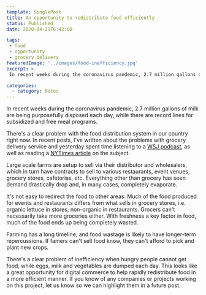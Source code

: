 ```yaml
---
template: SinglePost
title: An opportunity to redistribute food efficiently
status: Published
date: 2020-04-21T6:42:00
tags:
 - food
 - opportunity
 - grocery delivery
featuredImage: '../images/food-inefficiency.jpg'
excerpt: >-
 In recent weeks during the coronavirus pandemic, 2.7 million gallons of milk are being purposefully disposed each day, while there are record lines for subsidized and free meal programs. There's a clear problem of inefficiency when hungry people cannot get food, while eggs, milk and vegetables are dumped each day. This looks like a great opportunity for digital commerce to help rapidly redistribute food in a more efficient manner. If you know of any companies or projects working on this project, let us know so we can highlight them in a future post.

categories:
  - category: Notes
---
```

In recent weeks during the coronavirus pandemic, 2.7 million gallons of milk are being purposefully disposed each day, while there are record lines for subsidized and free meal programs.

There's a clear problem with the food distribution system in our country right now. In recent posts, I've written about the problems with grocery delivery service and yesterday spent time listening to a [WSJ podcast](https://www.wsj.com/podcasts/the-journal/why-farmers-are-breaking-eggs-and-dumping-milk/0AE090E3-2635-4E6A-A44F-7C6BE3DF75E0), as well as reading a [NYTimes article](https://www.nytimes.com/2020/04/11/business/coronavirus-destroying-food.html) on the subject.

Large scale farms are setup to sell via their distributor and wholesalers, which in turn have contracts to sell to various restaurants, event venues, grocery stores, cafeterias, etc. Everything other than grocery has seen demand drastically drop and, in many cases, completely evaporate.

It's not easy to redirect the food to other areas. Much of the food produced for events and restaurants differs from what sells in grocery stores, i.e. organic lettuce in stores, non-organic in restaurants. Grocers can't necessarily take more groceries either. With freshness a key factor in food, much of the food ends up being completely wasted.

Farming has a long timeline, and food wastage is likely to have longer-term repercussions. If famers can't sell food know, they can't afford to pick and plant new crops.

There's a clear problem of inefficiency when hungry people cannot get food, while eggs, milk and vegetables are dumped each day. This looks like a great opportunity for digital commerce to help rapidly redistribute food in a more efficient manner. If you know of any companies or projects working on this project, let us know so we can highlight them in a future post.
